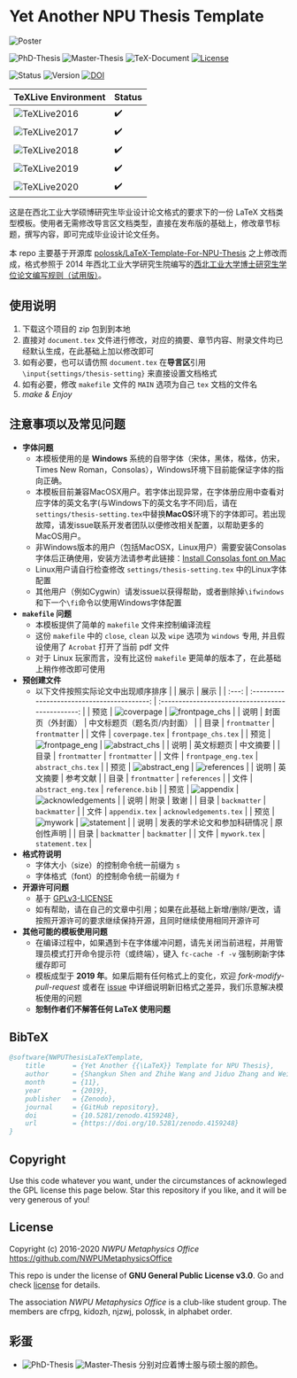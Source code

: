 # Yet Another NPU Thesis Template

![Poster](poster.png)

![PhD-Thesis](https://img.shields.io/badge/PhD-Thesis-D11A2D.svg)
![Master-Thesis](https://img.shields.io/badge/Master-Thesis-1177B0.svg)
![TeX-Document](https://img.shields.io/badge/TeX-Document-3D6117.svg)
[![License](https://img.shields.io/badge/license-GNU_General_Public_License_v3.0-blue.svg)](LICENSE)

![Status](https://img.shields.io/badge/status-complete-brightgreen.svg)
![Version](https://img.shields.io/badge/version-v1.5.2.1030-674EA7.svg)
[![DOI](https://zenodo.org/badge/DOI/10.5281/zenodo.4159248.svg)](https://doi.org/10.5281/zenodo.4159248)

| TeXLive Environment                                                  | Status             |
| -------------------------------------------------------------------- | ------------------ |
| ![TeXLive2016](https://img.shields.io/badge/TeXLive-2016-3D6117.svg) | :heavy_check_mark: |
| ![TeXLive2017](https://img.shields.io/badge/TeXLive-2017-3D6117.svg) | :heavy_check_mark: |
| ![TeXLive2018](https://img.shields.io/badge/TeXLive-2018-3D6117.svg) | :heavy_check_mark: |
| ![TeXLive2019](https://img.shields.io/badge/TeXLive-2019-3D6117.svg) | :heavy_check_mark: |
| ![TeXLive2020](https://img.shields.io/badge/TeXLive-2020-3D6117.svg) | :heavy_check_mark: |

这是在西北工业大学硕博研究生毕业设计论文格式的要求下的一份 LaTeX 文档类型模板。使用者无需修改导言区文档类型，直接在发布版的基础上，修改章节标题，撰写内容，即可完成毕业设计论文任务。

本 repo 主要基于开源库 [polossk/LaTeX-Template-For-NPU-Thesis](https://github.com/polossk/LaTeX-Template-For-NPU-Thesis) 之上修改而成，格式参照于 2014 年西北工业大学研究生院编写的[西北工业大学博士研究生学位论文编写规则（试用版）](http://gs.nwpu.edu.cn/info/1143/1139.htm)。

## 使用说明

1. 下载这个项目的 zip 包到到本地
2. 直接对 `document.tex` 文件进行修改，对应的摘要、章节内容、附录文件均已经默认生成，在此基础上加以修改即可
3. 如有必要，也可以请仿照 `document.tex` 在**导言区**引用 `\input{settings/thesis-setting}` 来直接设置文档格式
4. 如有必要，修改 `makefile` 文件的 `MAIN` 选项为自己 `tex` 文档的文件名
5. *make & Enjoy*

## 注意事项以及常见问题

* **字体问题**
  * 本模板使用的是 **Windows** 系统的自带字体（宋体，黑体，楷体，仿宋，Times New Roman，Consolas），Windows环境下目前能保证字体的指向正确。
  * 本模板目前兼容MacOSX用户。若字体出现异常，在字体册应用中查看对应字体的英文名字(与Windows下的英文名字不同)后，请在`settings/thesis-setting.tex`中替换**MacOS**环境下的字体即可。若出现故障，请发issue联系开发者团队以便修改相关配置，以帮助更多的MacOS用户。
  * 非Windows版本的用户（包括MacOSX，Linux用户）需要安装Consolas字体后正确使用，安装方法请参考此链接：[Install Consolas font on Mac](https://gist.github.com/nmcc/4e8ead6c380d8331fedd04e1aa41d351)
  * Linux用户请自行检查修改 `settings/thesis-setting.tex` 中的Linux字体配置
  * 其他用户（例如Cygwin）请发issue以获得帮助，或者删除掉`\ifwindows`和下一个`\fi`命令以使用Windows字体配置
* **`makefile` 问题**
  * 本模板提供了简单的 `makefile` 文件来控制编译流程
  * 这份 `makefile` 中的 `close`, `clean` 以及 `wipe` 选项为 `windows` 专用, 并且假设使用了 `Acrobat` 打开了当前 pdf 文件
  * 对于 Linux 玩家而言，没有比这份 `makefile` 更简单的版本了，在此基础上稍作修改即可使用
* **预创建文件**
  * 以下文件按照实际论文中出现顺序排序
  |       |                    展示                     |                       展示                        |
  | :---: | :-----------------------------------------: | :-----------------------------------------------: |
  | 预览  |     ![coverpage](preview/coverpage.png)     |    ![frontpage_chs](preview/frontpage_chs.png)    |
  | 说明  |              封面页（外封面）               |            中文标题页（题名页/内封面）            |
  | 目录  |                `frontmatter`                |                   `frontmatter`                   |
  | 文件  |               `coverpage.tex`               |                `frontpage_chs.tex`                |
  | 预览  | ![frontpage_eng](preview/frontpage_eng.png) |     ![abstract_chs](preview/abstract_chs.png)     |
  | 说明  |                 英文标题页                  |                     中文摘要                      |
  | 目录  |                `frontmatter`                |                   `frontmatter`                   |
  | 文件  |             `frontpage_eng.tex`             |                `abstract_chs.tex`                 |
  | 预览  |  ![abstract_eng](preview/abstract_eng.png)  |       ![references](preview/references.png)       |
  | 说明  |                  英文摘要                   |                     参考文献                      |
  | 目录  |                `frontmatter`                |                   `references`                    |
  | 文件  |             `abstract_eng.tex`              |                  `reference.bib`                  |
  | 预览  |      ![appendix](preview/appendix.png)      | ![acknowledgements](preview/acknowledgements.png) |
  | 说明  |                    附录                     |                       致谢                        |
  | 目录  |                `backmatter`                 |                   `backmatter`                    |
  | 文件  |               `appendix.tex`                |              `acknowledgements.tex`               |
  | 预览  |        ![mywork](preview/mywork.png)        |        ![statement](preview/statement.png)        |
  | 说明  |        发表的学术论文和参加科研情况         |                    原创性声明                     |
  | 目录  |                `backmatter`                 |                   `backmatter`                    |
  | 文件  |                `mywork.tex`                 |                  `statement.tex`                  |
* **格式符说明**
  * 字体大小（size）的控制命令统一前缀为 `s`
  * 字体格式（font）的控制命令统一前缀为 `f`
* **开源许可问题**
  * 基于 [GPLv3-LICENSE](LICENSE)
  * 如有帮助，请在自己的文章中引用；如果在此基础上新增/删除/更改，请按照开源许可的要求继续保持开源，且同时继续使用相同开源许可
* **其他可能的模板使用问题**
  * 在编译过程中，如果遇到卡在字体缓冲问题，请先关闭当前进程，并用管理员模式打开命令提示符（或终端），键入 `fc-cache -f -v` 强制刷新字体缓存即可
  * 模板成型于 **2019 年**。如果后期有任何格式上的变化，欢迎 *fork-modify-pull-request* 或者在 [issue](hhttps://github.com/NWPUMetaphysicsOffice/Yet-Another-LaTeX-Template-for-NPU-Thesis/issues) 中详细说明新旧格式之差异，我们乐意解决模板使用的问题
  * **恕制作者们不解答任何 LaTeX 使用问题**

## BibTeX

```bibtex
@software{NWPUThesisLaTeXTemplate,
    title       = {Yet Another {{\LaTeX}} Template for NPU Thesis},
    author      = {Shangkun Shen and Zhihe Wang and Jiduo Zhang and Weijia Zhang},
    month       = {11},
    year        = {2019},
    publisher   = {Zenodo},
    journal     = {GitHub repository},
    doi         = {10.5281/zenodo.4159248},
    url         = {https://doi.org/10.5281/zenodo.4159248}
}
```

## Copyright

Use this code whatever you want, under the circumstances of acknowleged the
GPL license this page below. Star this repository if you like, and it will
be very generous of you!

## License

Copyright (c) 2016-2020 *NWPU Metaphysics Office* <https://github.com/NWPUMetaphysicsOffice>

This repo is under the license of **GNU General Public License v3.0**. Go 
and check [license](LICENSE) for details.

The association *NWPU Metaphysics Office* is a club-like student group. The
members are cfrpg, kidozh, njzwj, polossk, in alphabet order.

## 彩蛋

* ![PhD-Thesis](https://img.shields.io/badge/PhD-Thesis-D11A2D.svg) ![Master-Thesis](https://img.shields.io/badge/Master-Thesis-1177B0.svg) 分别对应着博士服与硕士服的颜色。
